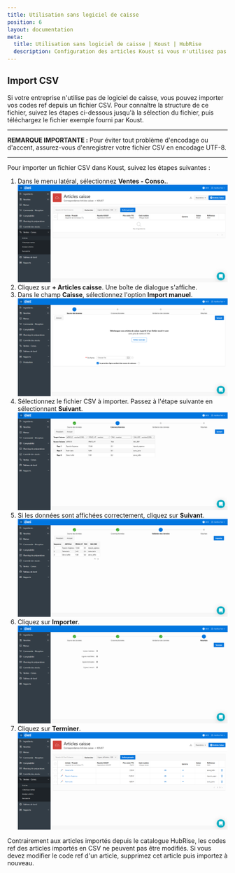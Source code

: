 ```yaml
---
title: Utilisation sans logiciel de caisse
position: 6
layout: documentation
meta:
  title: Utilisation sans logiciel de caisse | Koust | HubRise
  description: Configuration des articles Koust si vous n'utilisez pas de logiciel de caisse. Connectez vos applications à HubRise avec facilité et synchronisez vos données.
---
```


## Import CSV

Si votre entreprise n'utilise pas de logiciel de caisse, vous pouvez importer vos codes ref depuis un fichier CSV. Pour connaître la structure de ce fichier, suivez les étapes ci-dessous jusqu'à la sélection du fichier, puis téléchargez le fichier exemple fourni par Koust.

---

**REMARQUE IMPORTANTE :** Pour éviter tout problème d'encodage ou d'accent, assurez-vous d'enregistrer votre fichier CSV en encodage UTF-8.

---

Pour importer un fichier CSV dans Koust, suivez les étapes suivantes :

1. Dans le menu latéral, sélectionnez **Ventes - Conso.**.
   ![Utilisation sans logiciel de caisse - Aucun article](../images/012-fr-koust-aucun-article.png)
1. Cliquez sur **+ Articles caisse**. Une boîte de dialogue s'affiche.
1. Dans le champ **Caisse**, sélectionnez l'option **Import manuel**.
   ![Utilisation sans logiciel de caisse - Sélection du fichier d'import](../images/013-fr-koust-import-choisir-fichier.png)
1. Sélectionnez le fichier CSV à importer. Passez à l'étape suivante en sélectionnant **Suivant**.
   ![Utilisation sans logiciel de caisse - Affichage des données](../images/014-fr-koust-import-colonnes.png)
1. Si les données sont affichées correctement, cliquez sur **Suivant**.
   ![Utilisation sans logiciel de caisse - Validation des données](../images/015-fr-koust-import-valider.png)
1. Cliquez sur **Importer**.
   ![Utilisation sans logiciel de caisse - Données importées](../images/016-fr-koust-import-reussi.png)
1. Cliquez sur **Terminer**.
   ![Utilisation sans logiciel de caisse - Liste des articles](../images/017-fr-koust-articles-apres-import.png)

Contrairement aux articles importés depuis le catalogue HubRise, les codes ref des articles importés en CSV ne peuvent pas être modifiés. Si vous devez modifier le code ref d'un article, supprimez cet article puis importez à nouveau.

